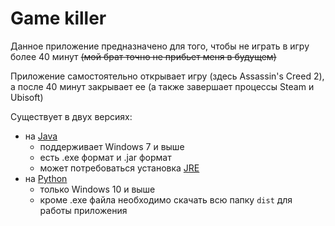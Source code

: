 # Game killer 
Данное приложение предназначено для того, чтобы не играть в игру более 40 минут ~~(мой брат точно не прибьет меня в будущем)~~

Приложение самостоятельно открывает игру (здесь Assassin's Creed 2), а после 40 минут закрывает ее (а также завершает процессы Steam и Ubisoft)

Существует в двух версиях:
- на <a href="https://github.com/VeraKasianenko/Game_killer/tree/main/game_killer_java">Java</a>
    - поддерживает Windows 7 и выше
    - есть .exe формат и .jar формат
    - может потребоваться установка <a href="https://www.oracle.com/java/technologies/javase/javase8-archive-downloads.html">JRE</a>
- на <a href="https://github.com/VeraKasianenko/Game_killer/tree/main/game_killer_python/dist">Python</a>
    - только Windows 10 и выше
    - кроме .exe файла необходимо скачать всю папку `dist` для работы приложения
